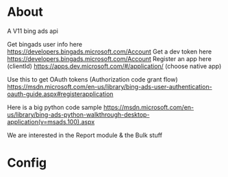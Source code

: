 # About
A V11 bing ads api

Get bingads user info here https://developers.bingads.microsoft.com/Account
Get a dev token here https://developers.bingads.microsoft.com/Account
Register an app here (clientId) https://apps.dev.microsoft.com/#/application/ (choose native app)

Use this to get OAuth tokens (Authorization code grant flow) https://msdn.microsoft.com/en-us/library/bing-ads-user-authentication-oauth-guide.aspx#registerapplication

Here is a big python code sample https://msdn.microsoft.com/en-us/library/bing-ads-python-walkthrough-desktop-application(v=msads.100).aspx

We are interested in the Report module & the Bulk stuff
# Config

